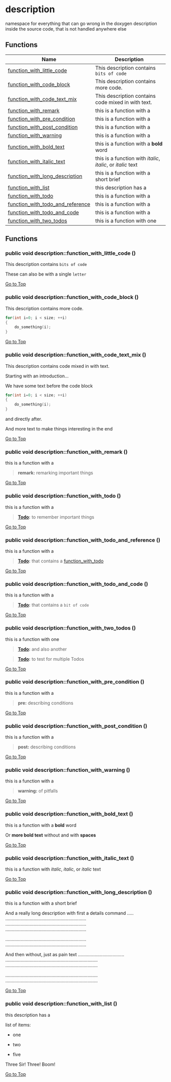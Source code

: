# <a name='description' />  description

namespace for everything that can go wrong in the doxygen description inside the source code, that is not handled anywhere else 




## Functions
| Name | Description | 
| ---- | ---- |
| [function_with_little_code](#description-function_with_little_code) | This description contains `bits of code`  |
| [function_with_code_block](#description-function_with_code_block) | This description contains more code.  |
| [function_with_code_text_mix](#description-function_with_code_text_mix) | This description contains code mixed in with text.  |
| [function_with_remark](#description-function_with_remark) | this is a function with a  |
| [function_with_pre_condition](#description-function_with_pre_condition) | this is a function with a  |
| [function_with_post_condition](#description-function_with_post_condition) | this is a function with a  |
| [function_with_warning](#description-function_with_warning) | this is a function with a  |
| [function_with_bold_text](#description-function_with_bold_text) | this is a function with a **bold** word  |
| [function_with_italic_text](#description-function_with_italic_text) | this is a function with *italic*, *italic*, or *italic* text  |
| [function_with_long_description](#description-function_with_long_description) | this is a function with a short brief  |
| [function_with_list](#description-function_with_list) | this description has a  |
| [function_with_todo](#description-function_with_todo) | this is a function with a  |
| [function_with_todo_and_reference](#description-function_with_todo_and_reference) | this is a function with a  |
| [function_with_todo_and_code](#description-function_with_todo_and_code) | this is a function with a  |
| [function_with_two_todos](#description-function_with_two_todos) | this is a function with one  |



## Functions
### <a name='description-function_with_little_code' /> public void description::function_with_little_code ()

This description contains `bits of code` 










These can also be with a single `letter` 




[Go to Top](#description)

### <a name='description-function_with_code_block' /> public void description::function_with_code_block ()

This description contains more code. 











```c++
for(int i=0; i < size; ++i)
{
    do_something(i);
}
```

 




[Go to Top](#description)

### <a name='description-function_with_code_text_mix' /> public void description::function_with_code_text_mix ()

This description contains code mixed in with text. 










Starting with an introduction...

We have some text before the code block 
```c++
for(int i=0; i < size; ++i)
{
    do_something(i);
}
```

 and directly after.

And more text to make things interesting in the end 




[Go to Top](#description)

### <a name='description-function_with_remark' /> public void description::function_with_remark ()

this is a function with a 










> **remark:** remarking important things 




[Go to Top](#description)

### <a name='description-function_with_todo' /> public void description::function_with_todo ()

this is a function with a 










> **[Todo][todo]:** to remember important things 




[Go to Top](#description)

### <a name='description-function_with_todo_and_reference' /> public void description::function_with_todo_and_reference ()

this is a function with a 










> **[Todo][todo]:** that contains a [function_with_todo][description-function_with_todo] 




[Go to Top](#description)

### <a name='description-function_with_todo_and_code' /> public void description::function_with_todo_and_code ()

this is a function with a 










> **[Todo][todo]:** that contains a `bit of code` 




[Go to Top](#description)

### <a name='description-function_with_two_todos' /> public void description::function_with_two_todos ()

this is a function with one 










> **[Todo][todo]:** and also another

> **[Todo][todo]:** to test for multiple Todos 




[Go to Top](#description)

### <a name='description-function_with_pre_condition' /> public void description::function_with_pre_condition ()

this is a function with a 










> **pre:** describing conditions 




[Go to Top](#description)

### <a name='description-function_with_post_condition' /> public void description::function_with_post_condition ()

this is a function with a 










> **post:** describing conditions 




[Go to Top](#description)

### <a name='description-function_with_warning' /> public void description::function_with_warning ()

this is a function with a 










> **warning:** of pitfalls 




[Go to Top](#description)

### <a name='description-function_with_bold_text' /> public void description::function_with_bold_text ()

this is a function with a **bold** word 










Or **more bold text** without and with **spaces** 




[Go to Top](#description)

### <a name='description-function_with_italic_text' /> public void description::function_with_italic_text ()

this is a function with *italic*, *italic*, or *italic* text 








[Go to Top](#description)

### <a name='description-function_with_long_description' /> public void description::function_with_long_description ()

this is a function with a short brief 










And a really long description with first a details command ..... ............................................................... ............................................................... ...............................................................

............................................................... ...............................................................

And then without, just as pain text .................................... ........................................................................ ........................................................................

........................................................................ ........................................................................ 




[Go to Top](#description)

### <a name='description-function_with_list' /> public void description::function_with_list ()

this description has a 










list of items:
- one 

- two 

- five 

Three Sir! Three! Boom! 




[Go to Top](#description)

[description-function_with_todo]:#description-function_with_todo
[todo]:./../todo.md#todo
